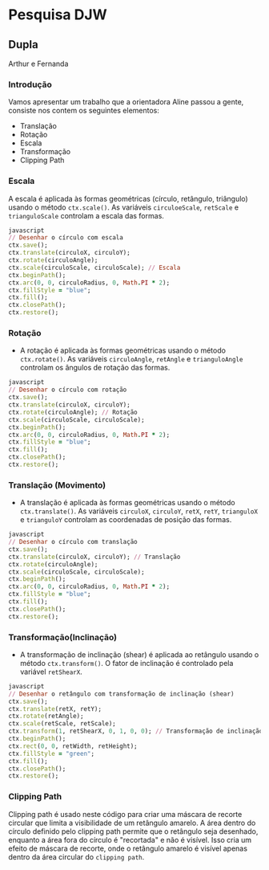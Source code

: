 # Pesquisa DJW

## Dupla 
Arthur e Fernanda

### Introdução
Vamos apresentar um trabalho que a orientadora Aline passou a gente, consiste nos contem os seguintes elementos: 
* Translação
* Rotação
* Escala
* Transformação
* Clipping Path


### Escala
A escala é aplicada às formas geométricas (círculo, retângulo, triângulo) usando o método `ctx.scale()`. As variáveis `circuloeScale`, `retScale` e `trianguloScale` controlam a escala das formas.

```ruby
javascript
// Desenhar o círculo com escala
ctx.save();
ctx.translate(circuloX, circuloY);
ctx.rotate(circuloAngle);
ctx.scale(circuloScale, circuloScale); // Escala
ctx.beginPath();
ctx.arc(0, 0, circuloRadius, 0, Math.PI * 2);
ctx.fillStyle = "blue";
ctx.fill();
ctx.closePath();
ctx.restore();
```

### Rotação
   - A rotação é aplicada às formas geométricas usando o método `ctx.rotate()`. As variáveis `circuloAngle`, `retAngle` e `trianguloAngle` controlam os ângulos de rotação das formas.

```ruby
javascript
// Desenhar o círculo com rotação
ctx.save();
ctx.translate(circuloX, circuloY);
ctx.rotate(circuloAngle); // Rotação
ctx.scale(circuloScale, circuloScale);
ctx.beginPath();
ctx.arc(0, 0, circuloRadius, 0, Math.PI * 2);
ctx.fillStyle = "blue";
ctx.fill();
ctx.closePath();
ctx.restore();
```

### Translação (Movimento)
   - A translação é aplicada às formas geométricas usando o método `ctx.translate()`. As variáveis `circuloX`, `circuloY`, `retX`, `retY`, `trianguloX` e `trianguloY` controlam as coordenadas de posição das formas.

```ruby
javascript
// Desenhar o círculo com translação
ctx.save();
ctx.translate(circuloX, circuloY); // Translação
ctx.rotate(circuloAngle);
ctx.scale(circuloScale, circuloScale);
ctx.beginPath();
ctx.arc(0, 0, circuloRadius, 0, Math.PI * 2);
ctx.fillStyle = "blue";
ctx.fill();
ctx.closePath();
ctx.restore();
```

### Transformação(Inclinação)
   - A transformação de inclinação (shear) é aplicada ao retângulo usando o método `ctx.transform()`. O fator de inclinação é controlado pela variável `retShearX`.

```ruby
javascript
// Desenhar o retângulo com transformação de inclinação (shear)
ctx.save();
ctx.translate(retX, retY);
ctx.rotate(retAngle);
ctx.scale(retScale, retScale);
ctx.transform(1, retShearX, 0, 1, 0, 0); // Transformação de inclinação
ctx.beginPath();
ctx.rect(0, 0, retWidth, retHeight);
ctx.fillStyle = "green";
ctx.fill();
ctx.closePath();
ctx.restore();
```
### Clipping Path

Clipping path é usado neste código para criar uma máscara de recorte circular que limita a visibilidade de um retângulo amarelo. A área dentro do círculo definido pelo clipping path permite que o retângulo seja desenhado, enquanto a área fora do círculo é "recortada" e não é visível. Isso cria um efeito de máscara de recorte, onde o retângulo amarelo é visível apenas dentro da área circular do `clipping path`.
